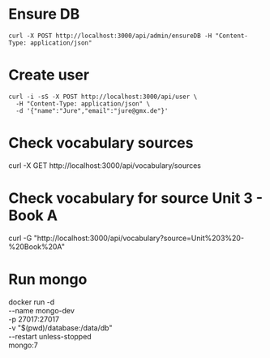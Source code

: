 # Ensure DB
```
curl -X POST http://localhost:3000/api/admin/ensureDB -H "Content-Type: application/json"
```

# Create user
```curl
curl -i -sS -X POST http://localhost:3000/api/user \
  -H "Content-Type: application/json" \
  -d '{"name":"Jure","email":"jure@gmx.de"}'
```

# Check vocabulary sources
curl -X GET http://localhost:3000/api/vocabulary/sources


# Check vocabulary for source Unit 3 - Book A
curl -G "http://localhost:3000/api/vocabulary?source=Unit%203%20-%20Book%20A"


# Run mongo
docker run -d \
  --name mongo-dev \
  -p 27017:27017 \
  -v "$(pwd)/database:/data/db" \
  --restart unless-stopped \
  mongo:7